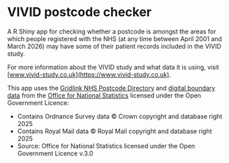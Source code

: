 # VIVID postcode checker

A R Shiny app for checking whether a postcode is amongst the areas for which
people registered with the NHS (at any time between April 2001 and March 2026)
may have some of their patient records included in the VIVID study.

For more information about the VIVID study and what data it is using, visit
[www.vivid-study.co.uk](https://www.vivid-study.co.uk).

This app uses the [Gridlink NHS Postcode
Directory](https://geoportal.statistics.gov.uk/search?q=PRD_NHSPD%20AUG_2025)
and [digital boundary
data](https://geoportal.statistics.gov.uk/search?q=BDY_MSOA%20DEC_2021) from the
[Office for National Statistics](https://www.ons.gov.uk) licensed under the Open
Government Licence:

* Contains Ordnance Survey data © Crown copyright and database right 2025
* Contains Royal Mail data © Royal Mail copyright and database right 2025
* Source: Office for National Statistics licensed under the Open Government
    Licence v.3.0
